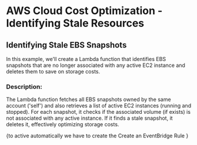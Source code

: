 # AWS Cloud Cost Optimization - Identifying Stale Resources

## Identifying Stale EBS Snapshots

In this example, we'll create a Lambda function that identifies EBS snapshots that are no longer associated with any active EC2 instance and deletes them to save on storage costs.

### Description:

The Lambda function fetches all EBS snapshots owned by the same account ('self') and also retrieves a list of active EC2 instances (running and stopped).
For each snapshot, it checks if the associated volume (if exists) is not associated with any active instance. 
If it finds a stale snapshot, it deletes it, effectively optimizing storage costs.


{to active automatically we have to create the Create an EventBridge Rule }



